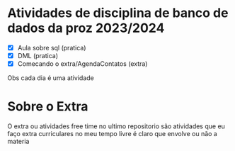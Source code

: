 # Atividades de disciplina de banco de dados da proz 2023/2024

- [x] Aula sobre sql (pratica)<br>
- [x] DML (pratica)<br/>
- [x] Comecando o extra/AgendaContatos (extra)<br/>

Obs cada dia é uma atividade

# Sobre o Extra 
<p>O extra ou atividades free time no ultimo repositorio são atividades que eu faço extra curriculares no meu tempo livre é claro que envolve ou não a materia</p>